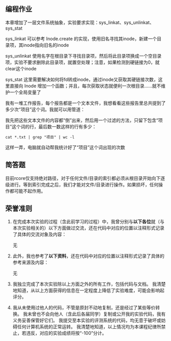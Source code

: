 ## 编程作业

本章增加了一层文件系统抽象，实验要求实现：sys_linkat、sys_unlinkat、sys_stat

sys_linkat 可以参考 Inode.create 的实现，使用旧名寻找其inode，新建一个目录项，其inode指向旧名的inode

sys_unlinkat 使用名字在根目录下寻找目录项，然后将此目录项换成一个空目录项，实验不要求删除此目录项，就置空处理；注意，如果检测到硬链接为0，就clear这个inode

sys_stat 这里需要解决如何将fd转成inode，通过inode又获取其硬链接次数，这里直接向 Inode 增加一个函数；并且，每次获取状态就便利一次根目录……就不维护一个全局变量了

我有一堆工作报告，每个报告都是一个文本文件，我想看看这些报告里总共提到了多少次“项目”这个词。我就可以用管道：

我先把这些文本文件的内容都“倒”出来，然后用一个过滤的方法，只留下包含“项目”这个词的行，最后数一数这样的行有多少：

```
cat *.txt | grep "项目" | wc -l
 ```

这样一弄，电脑就自动帮我统计好了“项目”这个词出现的次数

## 简答题

目前rcore仅支持绝对路径，对于任何文件/目录的索引都必须从根目录开始向下逐级进行。等到索引完成之后，我们才能对文件/目录进行操作。如果损坏，任何操作都可能不起作用。

## 荣誉准则

1. 在完成本次实验的过程（含此前学习的过程）中，我曾分别与**以下各位**就（与本次实验相关的）以下方面做过交流，还在代码中对应的位置以注释形式记录了具体的交流对象及内容：

    无

2. 此外，我也参考了**以下资料**，还在代码中对应的位置以注释形式记录了具体的参考来源及内容：

    无

3. 我独立完成了本次实验除以上方面之外的所有工作，包括代码与文档。 我清楚地知道，从以上方面获得的信息在一定程度上降低了实验难度，可能会影响起评分。

4. 我从未使用过他人的代码，不管是原封不动地复制，还是经过了某些等价转换。 我未曾也不会向他人（含此后各届同学）复制或公开我的实验代码，我有义务妥善保管好它们。 我提交至本实验的评测系统的代码，均无意于破坏或妨碍任何计算机系统的正常运转。 我清楚地知道，以上情况均为本课程纪律所禁止，若违反，对应的实验成绩将按“-100”分计。
